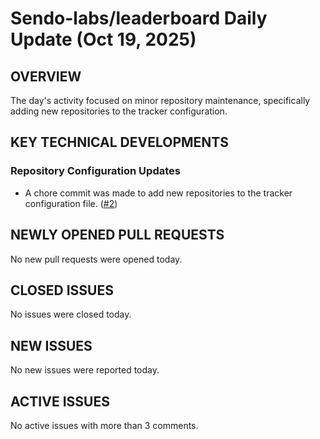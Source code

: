 # Sendo-labs/leaderboard Daily Update (Oct 19, 2025)
## OVERVIEW 
The day's activity focused on minor repository maintenance, specifically adding new repositories to the tracker configuration.

## KEY TECHNICAL DEVELOPMENTS

### Repository Configuration Updates
*   A chore commit was made to add new repositories to the tracker configuration file. ([#2](https://github.com/Sendo-labs/leaderboard/pull/2))

## NEWLY OPENED PULL REQUESTS
No new pull requests were opened today.

## CLOSED ISSUES
No issues were closed today.

## NEW ISSUES
No new issues were reported today.

## ACTIVE ISSUES
No active issues with more than 3 comments.